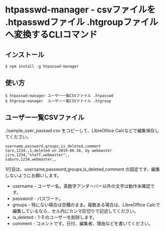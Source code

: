 htpasswd-manager - csvファイルを .htpasswdファイル .htgroupファイルへ変換するCLIコマンド
======

## インストール

```
$ npm install -g htpasswd-manager
```


## 使い方

```
$ htpasswd-manager ユーザー一覧CSVファイル .htpasswd
$ htgroup-manager  ユーザー一覧CSVファイル .htgroup
```

## ユーザー一覧CSVファイル

./sample_user_passwd.csv をコピーして、LibreOfiice Calcなどで編集保存してください。


```
username,password,groups,is_deleted,comment
taro,1234,,1,deleted on 2019-06-16, by webmaster
jiro,1234,"staff,webmaster",,
saburo,1234,webmaster,,
```

1行目は、username,password,groups,is_deleted,comment の固定です、編集しないようにお願いします。

* username - ユーザー名。英数字アンダーバー以外の文字は動作未確認です。
* password - パスワード。
* groups - 特にない場合は空欄のまま。複数ある場合は、LibreOffice Calcで編集しているなら、セル内にカンマ区切りで記述してください。
* is_deleted - 1:そのユーザーを削除します。
* comment - コメントです。日付、編集者、理由などを書いてください。

